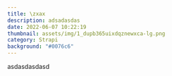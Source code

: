 ```yaml
---
title: \zxax
description: adsadasdas
date: 2022-06-07 10:22:19
thumbnail: assets/img/1_dupb365uixdqznewxca-lg.png
category: Strapi
background: "#0076c6"
---
```

asdasdasdasd